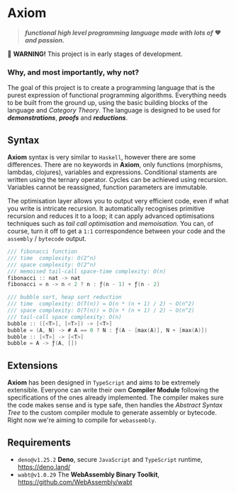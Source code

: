 
# Axiom

> ***functional high level programming language made with lots of***
  ❤️ ***and passion.***

🚸 **WARNING!** This project is in early stages of development.

### Why, and most importantly, why not?

The goal of this project is to create a programming language that is
the purest expression of functional programming algorithms. Everything
needs to be built from the ground up, using the basic building blocks
of the language and *Category Theory*. The language is designed to be
used for ***demonstrations***, ***proofs*** and ***reductions***.

## Syntax

**Axiom** syntax is very similar to `Haskell`, however there are some
differences. There are no keywords in **Axiom**, only functions (morphisms,
lambdas, clojures), variables and expressions.
Conditional staments are written using the ternary operator.
Cycles can be achieved using recursion.
Variables cannot be reassigned, function parameters are immutable.

The optimisation layer allows you to output very efficient code, even if
what you write is intricate recursion. It automatically recognises
primitive recursion and reduces it to a loop; it can apply advanced
optimisations techniques such as *tail call optimisation* and *memoisation*.
You can, of course, turn it off to get a `1:1` correspondence between
your code and the `assembly` / `bytecode` output.

``` swift
/// fibonacci function
/// time  complexity: O(2^n)
/// space complexity: O(2^n)
/// memoised tail-call space-time complexity: O(n)
fibonacci :: nat -> nat
fibonacci = n -> n < 2 ? n : ƒ(n - 1) + ƒ(n - 2)
```

``` swift
/// bubble sort, heap sort reduction
/// time  complexity: O(T(n)) = O(n * (n + 1) / 2) ~ O(n^2)
/// space complexity: O(T(n)) = O(n * (n + 1) / 2) ~ O(n^2)
/// tail-call space complexity: O(n)
bubble :: ([<T>], [<T>]) -> [<T>]
bubble = (A, N) -> # A == 0 ? N : ƒ(A - [max(A)], N + [max(A)])
bubble :: [<T>] -> [<T>]
bubble = A -> ƒ(A, [])
```

## Extensions

**Axiom** has been designed in `TypeScript` and aims to be extremely
extensible. Everyone can write their own **Compiler Module** following
the specifications of the ones already implemented. The compiler
makes sure the code makes sense and is type safe, then handles the
*Abstract Syntax Tree* to the custom compiler module to generate assembly
or bytecode. Right now we're aiming to compile for `webassembly`.

## Requirements

* `deno@v1.25.2` **Deno**, secure `JavaScript` and `TypeScript` runtime,
				 https://deno.land/
* `wabt@v1.0.29` The **WebAssembly Binary Toolkit**,
				 https://github.com/WebAssembly/wabt
